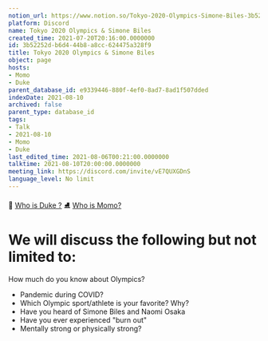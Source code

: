 ```yaml
---
notion_url: https://www.notion.so/Tokyo-2020-Olympics-Simone-Biles-3b52252db6d444b8a8cc624475a328f9
platform: Discord
name: Tokyo 2020 Olympics & Simone Biles
created_time: 2021-07-20T20:16:00.0000000
id: 3b52252d-b6d4-44b8-a8cc-624475a328f9
title: Tokyo 2020 Olympics & Simone Biles
object: page
hosts:
- Momo
- Duke
parent_database_id: e9339446-880f-4ef0-8ad7-8ad1f507dded
indexDate: 2021-08-10
archived: false
parent_type: database_id
tags:
- Talk
- 2021-08-10
- Momo
- Duke
last_edited_time: 2021-08-06T00:21:00.0000000
talktime: 2021-08-10T20:00:00.0000000
meeting_link: https://discord.com/invite/vE7QUXGDnS
language_level: No limit
---
```



👑   [Who is Duke ?](/e0958ccc596f4efea798c99507f0f16e) 
⛸️  [Who is Momo?](/23f0f26c7f1547c0b08477c0c6f1f461) 

# We will discuss the following but not limited to:
How much do you know about Olympics?
   - Pandemic during COVID?
   - Which Olympic sport/athlete is your favorite? Why?
   - Have you heard of Simone Biles and Naomi Osaka
   - Have you ever experienced "burn out"
   - Mentally strong or physically strong?




